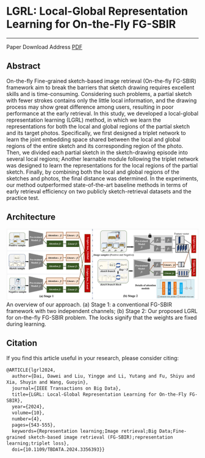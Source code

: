 # LGRL: Local-Global Representation Learning for On-the-Fly FG-SBIR
-----
Paper Download Address [PDF](https://ieeexplore.ieee.org/document/10409584 "悬停显示")

Abstract
---
On-the-fly Fine-grained sketch-based image retrieval (On-the-fly FG-SBIR) framework aim to break the barriers that sketch drawing requires excellent skills and is time-consuming. Considering such problems, a partial sketch with fewer strokes contains only the little local information, and the drawing process may show great difference among users, resulting in poor performance at the early retrieval. In this study, we developed a local-global representation learning (LGRL) method, in which we learn the representations for both the local and global regions of the partial sketch and its target photos. Specifically, we first designed a triplet network to learn the joint embedding space shared between the local and global regions of the entire sketch and its corresponding region of the photo. Then, we divided each partial sketch in the sketch-drawing episode into several local regions; Another learnable module following the triplet network was designed to learn the representations for the local regions of the partial sketch. Finally, by combining both the local and global regions of the sketches and photos, the final distance was determined. In the experiments, our method outperformed state-of-the-art baseline methods in terms of early retrieval efficiency on two publicly sketch-retrieval datasets and the practice test.

Architecture
---
![figure3](https://github.com/SouthMountainFairy/LGRL/blob/main/figure3.png)
An overview of our approach. (a) Stage 1: a conventional FG-SBIR framework with two independent channels; (b) Stage 2: Our proposed LGRL for on-the-fly FG-SBIR problem. The locks signify that the weights are fixed during learning.


Citation
---
If you find this article useful in your research, please consider citing:
```
@ARTICLE{lgrl2024,
  author={Dai, Dawei and Liu, Yingge and Li, Yutang and Fu, Shiyu and Xia, Shuyin and Wang, Guoyin},
  journal={IEEE Transactions on Big Data}, 
  title={LGRL: Local-Global Representation Learning for On-the-Fly FG-SBIR}, 
  year={2024},
  volume={10},
  number={4},
  pages={543-555},
  keywords={Representation learning;Image retrieval;Big Data;Fine-grained sketch-based image retrieval (FG-SBIR);representation learning;triplet loss},
  doi={10.1109/TBDATA.2024.3356393}}
```

